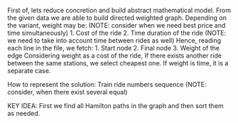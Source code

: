 First of, lets reduce concretion and build abstract mathematical model.
From the given data we are able to build directed weighted graph.
Depending on the variant, weight may be: (NOTE: consider when we need best price and time simultaneously)
    1. Cost of the ride
    2. Time duration of the ride (NOTE: we need to take into account time between rides as well)
Hence, reading each line in the file, we fetch:
    1. Start node
    2. Final node
    3. Weight of the edge
Considering weight as a cost of the ride, If there exists another ride between the same stations, we select cheapest one.
If weight is time, it is a separate case.

How to represent the solution:
 Train ride numbers sequence (NOTE: consider, when there exist several equal)

KEY IDEA:
First we find all Hamilton paths in the graph and then sort them as needed.